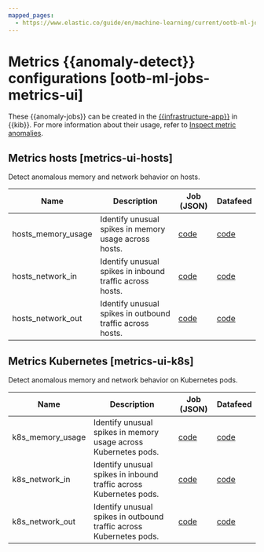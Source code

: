```yaml
---
mapped_pages:
  - https://www.elastic.co/guide/en/machine-learning/current/ootb-ml-jobs-metrics-ui.html
---
```


# Metrics {{anomaly-detect}} configurations [ootb-ml-jobs-metrics-ui]

These {{anomaly-jobs}} can be created in the [{{infrastructure-app}}](/solutions/observability/infra-and-hosts/analyze-infrastructure-host-metrics.md) in {{kib}}. For more information about their usage, refer to [Inspect metric anomalies](/solutions/observability/infra-and-hosts/detect-metric-anomalies.md).


## Metrics hosts [metrics-ui-hosts]

Detect anomalous memory and network behavior on hosts.

| Name | Description | Job (JSON) | Datafeed |
| --- | --- | --- | --- |
| hosts_memory_usage | Identify unusual spikes in memory usage across hosts. | [code](https://github.com/elastic/kibana/blob/master/x-pack/plugins/ml/server/models/data_recognizer/modules/metrics_ui_hosts/ml/hosts_memory_usage.json) | [code](https://github.com/elastic/kibana/blob/master/x-pack/plugins/ml/server/models/data_recognizer/modules/metrics_ui_hosts/ml/datafeed_hosts_memory_usage.json) |
| hosts_network_in | Identify unusual spikes in inbound traffic across hosts. | [code](https://github.com/elastic/kibana/blob/master/x-pack/plugins/ml/server/models/data_recognizer/modules/metrics_ui_hosts/ml/hosts_network_in.json) | [code](https://github.com/elastic/kibana/blob/master/x-pack/plugins/ml/server/models/data_recognizer/modules/metrics_ui_hosts/ml/datafeed_hosts_network_in.json) |
| hosts_network_out | Identify unusual spikes in outbound traffic across hosts. | [code](https://github.com/elastic/kibana/blob/master/x-pack/plugins/ml/server/models/data_recognizer/modules/metrics_ui_hosts/ml/hosts_network_out.json) | [code](https://github.com/elastic/kibana/blob/master/x-pack/plugins/ml/server/models/data_recognizer/modules/metrics_ui_hosts/ml/datafeed_hosts_network_out.json) |


## Metrics Kubernetes [metrics-ui-k8s]

Detect anomalous memory and network behavior on Kubernetes pods.

| Name | Description | Job (JSON) | Datafeed |
| --- | --- | --- | --- |
| k8s_memory_usage | Identify unusual spikes in memory usage across Kubernetes pods. | [code](https://github.com/elastic/kibana/blob/master/x-pack/plugins/ml/server/models/data_recognizer/modules/metrics_ui_k8s/ml/k8s_memory_usage.json) | [code](https://github.com/elastic/kibana/blob/master/x-pack/plugins/ml/server/models/data_recognizer/modules/metrics_ui_k8s/ml/datafeed_k8s_memory_usage.json) |
| k8s_network_in | Identify unusual spikes in inbound traffic across Kubernetes pods. | [code](https://github.com/elastic/kibana/blob/master/x-pack/plugins/ml/server/models/data_recognizer/modules/metrics_ui_k8s/ml/k8s_network_in.json) | [code](https://github.com/elastic/kibana/blob/master/x-pack/plugins/ml/server/models/data_recognizer/modules/metrics_ui_k8s/ml/datafeed_k8s_network_in.json) |
| k8s_network_out | Identify unusual spikes in outbound traffic across Kubernetes pods. | [code](https://github.com/elastic/kibana/blob/master/x-pack/plugins/ml/server/models/data_recognizer/modules/metrics_ui_k8s/ml/k8s_network_out.json) | [code](https://github.com/elastic/kibana/blob/master/x-pack/plugins/ml/server/models/data_recognizer/modules/metrics_ui_k8s/ml/datafeed_k8s_network_out.json) |

